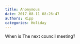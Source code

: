 ```yaml
---
title: Anonymous
date: 2017-08-11 08:26:47
authors: Ripp
categories: Holiday
---
```


 When is The next council meeting?